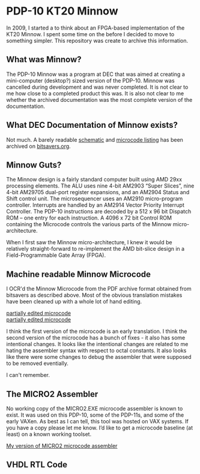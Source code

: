 # PDP-10 KT20 Minnow

In 2009, I started a to think about an FPGA-based implementation of the KT20 Minnow.  I spent some time on the  before I decided to move to something simpler.
This repository was create to archive this information.

## What was Minnow?
The PDP-10 Minnow was a program at DEC that was aimed at creating a mini-computer (desktop?) sized version of the PDP-10.  Minnow was cancelled
during development and was never completed.  It is not clear to me how close to a completed product this was.  It is also not clear to me whether
the archived documentation was the most complete version of the documentation.

## What DEC Documentation of Minnow exists?

Not much.  A barely readable [schematic](http://www.bitsavers.org/pdf/dec/pdp10/KT20_Minnow/minnow_Schems_1979.pdf) and [microcode listing](http://www.bitsavers.org/pdf/dec/pdp10/KT20_Minnow/minnow_uCodeSrc.pdf) has been archived on [bitsavers.org](http://www.bitsavers.org).

## Minnow Guts?

The Minnow design is a fairly standard computer built using AMD 29xx processing elements.  The ALU uses nine 4-bit AM2903 “Super Slices”,
nine 4-bit AM29705 dual-port register expansions, and an AM2904 Status and Shift control unit.  The microsequencer uses an AM2910
micro-program controller.  Interrupts are handled by an AM2914 Vector Priority Interrupt Controller.  The PDP-10 instructions are
decoded by a 512 x 96 bit Dispatch ROM – one entry for each instruction.  A 4096 x 72 bit Control ROM containing the Microcode controls
the various parts of the Minnow micro-architecture.

When I first saw the Minnow micro-architecture, I knew it would be relatively straight-forward to re-implement the AMD bit-slice design
in a Field-Programmable Gate Array (FPGA).

## Machine readable Minnow Microcode

I OCR'd the Minnow Microcode from the PDF archive format obtained from bitsavers as described above.
Most of the obvious translation mistakes have been cleaned up with a whole lot of hand editing.

[partially edited microcode](https://github.com/KS10FPGA/Minnow/blob/main/wiki/minnow_v1.mic)<br>
[partially edited microcode](https://github.com/KS10FPGA/Minnow/blob/main/wiki/minnow_v2.mic)

I think the first version of the microcode is an early translation.  I think the second version of
the microcode has a bunch of fixes - it also has some intentional changes.  It looks like the intentional
changes are related to me hating the assembler syntax with respect to octal constants.  It also looks
like there were some changes to debug the assembler that were supposed to be removed eventially.

I can't remember.

## The MICRO2 Assembler

No working copy of the MICRO2.EXE microcode assembler is known to exist.  It was used on this PDP-10,
some of the PDP-11s, and some of the early VAXen.  As best as I can tell, this tool was hosted on VAX
systems.   If you have a copy please let me know.  I’d like to get a microcode baseline (at least)
on a known working toolset.

[My version of MICRO2 microcode assembler](https://github.com/KS10FPGA/Minnow/blob/main/wiki/asm27.tgz)

## VHDL RTL Code

